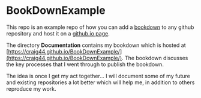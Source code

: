 # BookDownExample
This repo is an example repo of how you can add a [bookdown](https://bookdown.org/home/) to any github repository and host it on a [github.io page](https://pages.github.com/).

The directory **Documentation** contains my bookdown which is hosted at [https://craig44.github.io/BookDownExample/](https://craig44.github.io/BookDownExample/). The bookdown 
discusses the key processes that I went through to publish the bookdown.

The idea is once I get my act together... I will document some of my future and existing repositories a lot better which will help me, in addition to others reproduce my work.


